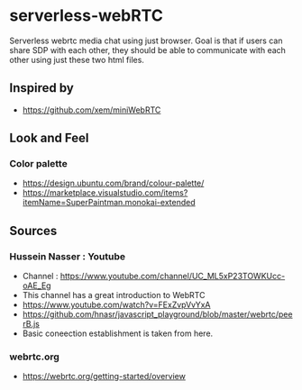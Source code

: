 # serverless-webRTC
Serverless webrtc media chat using just browser. Goal is that if users can share SDP with each other, they should be 
able to communicate with each other using just these two html files. 

## Inspired by
* https://github.com/xem/miniWebRTC

## Look and Feel
### Color palette
* https://design.ubuntu.com/brand/colour-palette/
* https://marketplace.visualstudio.com/items?itemName=SuperPaintman.monokai-extended

## Sources

### Hussein Nasser : Youtube 
* Channel : https://www.youtube.com/channel/UC_ML5xP23TOWKUcc-oAE_Eg
* This channel has a great introduction to WebRTC
* https://www.youtube.com/watch?v=FExZvpVvYxA 
* https://github.com/hnasr/javascript_playground/blob/master/webrtc/peerB.js
* Basic coneection establishment is taken from here.

### webrtc.org
* https://webrtc.org/getting-started/overview
